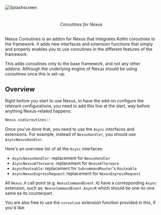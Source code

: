 ![Splashscreen](https://github.com/ShindouMihou/Nexus/assets/69381903/e2e2118b-07c4-4c49-9322-0507dc1ebf5c)

#

<div align="center"><i>Coroutines for  Nexus</i></div>
<br/>

Nexus Coroutines is an addon for Nexus that integrates Kotlin coroutines to the framework. It adds new interfaces and 
extension functions that simply and properly enables you to use coroutines in the different features of the framework.

This adds coroutines only to the base framework, and not any other addons. Although the underlying engine of Nexus 
should be using coroutines once this is set-up.

## Overview
Right before you start to use Nexus, to have the add-on configure the relevant configurations, you need to add this 
line at the start, way before anything Nexus-related happens:
```kotlin
Nexus.useCoroutines()
```

Once you've done that, you need to use the `Async` interfaces and extensions. For example, instead of `NexusHandler`, 
you should use `AsyncNexusHandler`. 

Here's an overview list of all the `Async` interfaces:
- `AsyncNexusHandler`: replacement for `NexusHandler`
- `AsyncNexusAfterware`: replacement for `NexusAfterware`
- `AsyncRouteable`: replacement for `SubcommandRouter`'s `Routeable`
- `AsyncNexusExpressRequest`: replacement for `NexusExpressRequest`

All `Nexus.R` call point (e.g. `NexusCommandEvent.R`) have a corresponding `Async` extension, such as: `NexusCommandEvent.AsyncR` 
which should be one-to-one same as its counterpart.

You are also free to use the `coroutine` extension function provided in this, if you'd like.